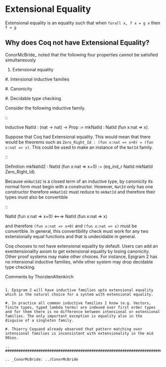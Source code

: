 Extensional Equality
====================

Extensional equality is an equality such that when ``forall x, f x = g x`` then ``f = g``

Why does Coq not have Extensional Equality?
-------------------------------------------

ConorMcBride_ noted that the following four properties cannot be satisfied simultaneously

1. Extensional equality

#. Intensional inductive families

#. Canonicity

#. Decidable type checking

Consider the following inductive family.

::

   Inductive NatId : (nat -> nat) -> Prop :=
    mkNatId : NatId (fun x:nat => x).

Suppose that Coq had Extensional equality.  This would mean that there would be theorems such as ``Zero_Right_Id : (fun x:nat => x+0) = (fun x:nat => x)``.  This could be used to make an instance of the ``NatId`` family.

::

   Definition mkNatId2 : NatId (fun x:nat => x+0) :=
    (eq_ind_r NatId mkNatId Zero_Right_Id).

Because ``mkNatId2`` is a closed term of an inductive type, by canonicity its normal form must begin with a constructor.  However, ``NatId`` only has one constructor therefore ``mkNatId2`` must reduce to ``mkNatId`` and therefore their types must also  be convertible

::

   NatId (fun x:nat => x+0) <===> NatId (fun x:nat => x)

and therefore ``(fun x:nat => x+0)`` and ``(fun x:nat => x)`` must be convertible.  In general, this convertibility check must work for any two extensionally equal functions and that is undecidable in general.

Coq chooses to not have extensional equality by default.  Users can add an exentensionality axiom to get extensional equality by losing canonicity.  Other proof systems may make other choices.  For instance, Epigram 2 has no intensional inductive families, while other system may drop decidable type checking.

Comments by ThorstenAltenkirch
~~~~~~~~~~~~~~~~~~~~~~~~~~~~~~

1. Epigram 2 will have inductive families upto extensional equality which is the natural choice for a system with extensional equality. 

#. In practice all common inductive families I know (e.g. Vectors, finite types, typed lambda terms) are indexed over first order types and for them there is no difference between intensional or extensional families. The only important exception is equality also in the disguise of a singleton family.

#. Thierry Coquand already observed that pattern matching over intensional families is inconsistent with extensionality in the mid 90ies.

.. ############################################################################

.. _ConorMcBride: ../ConorMcBride

